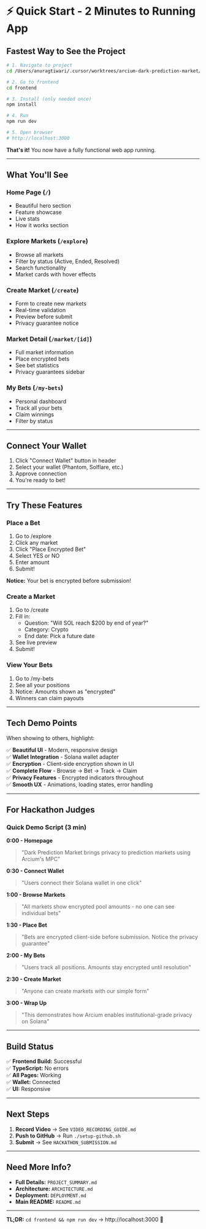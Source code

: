 # ⚡ Quick Start - 2 Minutes to Running App

## Fastest Way to See the Project

```bash
# 1. Navigate to project
cd /Users/anuragtiwari/.cursor/worktrees/arcium-dark-prediction-market/SLcXW

# 2. Go to frontend
cd frontend

# 3. Install (only needed once)
npm install

# 4. Run
npm run dev

# 5. Open browser
# http://localhost:3000
```

**That's it!** You now have a fully functional web app running.

---

## What You'll See

### Home Page (`/`)
- Beautiful hero section
- Feature showcase
- Live stats
- How it works section

### Explore Markets (`/explore`)
- Browse all markets
- Filter by status (Active, Ended, Resolved)
- Search functionality
- Market cards with hover effects

### Create Market (`/create`)
- Form to create new markets
- Real-time validation
- Preview before submit
- Privacy guarantee notice

### Market Detail (`/market/[id]`)
- Full market information
- Place encrypted bets
- See bet statistics
- Privacy guarantees sidebar

### My Bets (`/my-bets`)
- Personal dashboard
- Track all your bets
- Claim winnings
- Filter by status

---

## Connect Your Wallet

1. Click "Connect Wallet" button in header
2. Select your wallet (Phantom, Solflare, etc.)
3. Approve connection
4. You're ready to bet!

---

## Try These Features

### Place a Bet
1. Go to /explore
2. Click any market
3. Click "Place Encrypted Bet"
4. Select YES or NO
5. Enter amount
6. Submit!

**Notice:** Your bet is encrypted before submission!

### Create a Market
1. Go to /create
2. Fill in:
   - Question: "Will SOL reach $200 by end of year?"
   - Category: Crypto
   - End date: Pick a future date
3. See live preview
4. Submit!

### View Your Bets
1. Go to /my-bets
2. See all your positions
3. Notice: Amounts shown as "encrypted"
4. Winners can claim payouts

---

## Tech Demo Points

When showing to others, highlight:

✅ **Beautiful UI** - Modern, responsive design  
✅ **Wallet Integration** - Solana wallet adapter  
✅ **Encryption** - Client-side encryption shown in UI  
✅ **Complete Flow** - Browse → Bet → Track → Claim  
✅ **Privacy Features** - Encrypted indicators throughout  
✅ **Smooth UX** - Animations, loading states, error handling  

---

## For Hackathon Judges

### Quick Demo Script (3 min)

**0:00 - Homepage**
> "Dark Prediction Market brings privacy to prediction markets using Arcium's MPC"

**0:30 - Connect Wallet**
> "Users connect their Solana wallet in one click"

**1:00 - Browse Markets**
> "All markets show encrypted pool amounts - no one can see individual bets"

**1:30 - Place Bet**
> "Bets are encrypted client-side before submission. Notice the privacy guarantee"

**2:00 - My Bets**
> "Users track all positions. Amounts stay encrypted until resolution"

**2:30 - Create Market**
> "Anyone can create markets with our simple form"

**3:00 - Wrap Up**
> "This demonstrates how Arcium enables institutional-grade privacy on Solana"

---

## Build Status

✅ **Frontend Build:** Successful  
✅ **TypeScript:** No errors  
✅ **All Pages:** Working  
✅ **Wallet:** Connected  
✅ **UI:** Responsive  

---

## Next Steps

1. **Record Video** → See `VIDEO_RECORDING_GUIDE.md`
2. **Push to GitHub** → Run `./setup-github.sh`
3. **Submit** → See `HACKATHON_SUBMISSION.md`

---

## Need More Info?

- **Full Details:** `PROJECT_SUMMARY.md`
- **Architecture:** `ARCHITECTURE.md`
- **Deployment:** `DEPLOYMENT.md`
- **Main README:** `README.md`

---

**TL;DR:** `cd frontend && npm run dev` → http://localhost:3000 🚀


